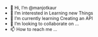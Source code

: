 - 👋 Hi, I’m @manjotkaur
- 👀 I’m interested in Learning new Things
- 🌱 I’m currently learning Creating an API
- 💞️ I’m looking to collaborate on ...
- 📫 How to reach me ...

<!---
manjotkaur15/manjotkaur15 is a ✨ special ✨ repository because its `README.md` (this file) appears on your GitHub profile.
You can click the Preview link to take a look at your changes.
--->
